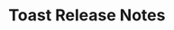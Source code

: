 <!-- Release notes authoring guidelines: http://keepachangelog.com/ -->

# Toast Release Notes

<!-- ## [Unreleased] -->

<!-- ## [VERSION] -->

